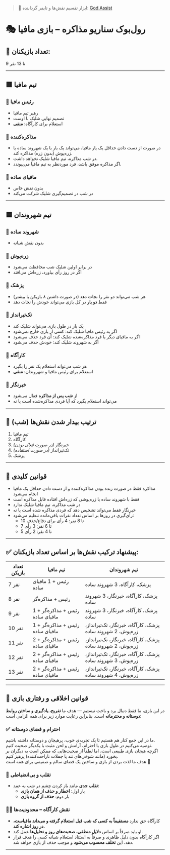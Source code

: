 > 🧠 ابزار تقسیم نقش‌ها و تایمر گرداننده: [God Assist](https://mafia-negotiation.netlify.app)

# 🎭 رول‌بوک سناریو مذاکره – بازی مافیا

## 👥 تعداد بازیکنان:
9 تا 13 نفر

---

## 🟥 تیم مافیا

### 🔹 رئیس مافیا
- رهبر تیم مافیا
- تصمیم نهایی شلیک با اوست
- استعلام برای کارآگاه: **منفی**

### 🔹 مذاکره‌کننده
- در صورت از دست دادن حداقل یک یار مافیا، می‌تواند یک بار با یک شهروند ساده یا زره‌پوش (بدون زره) مذاکره کند.
- در شب مذاکره، تیم مافیا شلیک نخواهد داشت.
- اگر مذاکره موفق باشد، فرد موردنظر به تیم مافیا می‌پیوندد.

### 🔹 مافیای ساده
- بدون نقش خاص
- در شب در تصمیم‌گیری شلیک شرکت می‌کند

---

## 🟦 تیم شهروندان

### 🔹 شهروند ساده
- بدون نقش شبانه

### 🔹 زره‌پوش
- در برابر اولین شلیک شب محافظت می‌شود
- اگر در روز رأی بیاورد، زره‌اش می‌افتد

### 🔹 پزشک
- هر شب می‌تواند دو نفر را نجات دهد (در صورت داشتن ۸ بازیکن یا بیشتر)
- فقط **دو بار** در کل بازی می‌تواند خودش را نجات دهد

### 🔹 تک‌تیرانداز
- یک بار در طول بازی می‌تواند شلیک کند
- اگر به رئیس مافیا شلیک کند: کسی از بازی خارج نمی‌شود
- اگر به مافیای دیگر یا فرد مذاکره‌شده شلیک کند: آن فرد حذف می‌شود
- اگر به شهروند شلیک کند: خودش حذف می‌شود

### 🔹 کارآگاه
- هر شب می‌تواند استعلام یک نفر را بگیرد
- استعلام برای رئیس مافیا و شهروندان: **منفی**

### 🔹 خبرنگار
- از **شب پس از مذاکره** فعال می‌شود
- می‌تواند استعلام بگیرد که آیا فردی مذاکره‌شده است یا نه

---

## 🌙 ترتیب بیدار شدن نقش‌ها (شب)

1. تیم مافیا
2. کارآگاه
3. خبرنگار *(در صورت فعال بودن)*
4. تک‌تیرانداز *(در صورت استفاده)*
5. پزشک

---

## 📌 قوانین کلیدی

- مذاکره فقط در صورت زنده بودن مذاکره‌کننده و از دست دادن حداقل یک مافیا انجام می‌شود
- فقط با شهروند ساده یا زره‌پوشی که زره‌اش افتاده قابل مذاکره است
- در شب مذاکره، تیم مافیا شلیک ندارد
- خبرنگار فقط می‌تواند تشخیص دهد که فردی مذاکره شده است یا نه
- رأی‌گیری در روزها بر اساس تعداد نفرات باقی‌مانده تنظیم می‌شود:
  - 10 تا 8 نفر: 4 رأی برای دفاع/حذف
  - 7 تا 6 نفر: 3 رأی
  - 5 تا 4 نفر: 2 رأی

---

## ✅ پیشنهاد ترکیب نقش‌ها بر اساس تعداد بازیکنان:

| تعداد بازیکن | تیم مافیا                        | تیم شهروندان                                                |
|--------------|----------------------------------|-------------------------------------------------------------|
| 7 نفر        | رئیس + 1 مافیای ساده             | پزشک، کارآگاه، 3 شهروند ساده                                |
| 8 نفر        | رئیس + مذاکره‌گر                 | پزشک، کارآگاه، خبرنگار، 3 شهروند ساده                       |
| 9 نفر        | رئیس + مذاکره‌گر + 1 مافیای ساده | پزشک، کارآگاه، خبرنگار، 3 شهروند ساده                       |
| 10 نفر       | رئیس + مذاکره‌گر + 1 مافیای ساده | پزشک، کارآگاه، خبرنگار، تک‌تیرانداز، زره‌پوش، 2 شهروند ساده |
| 11 نفر       | رئیس + مذاکره‌گر + 2 مافیای ساده | پزشک، کارآگاه، خبرنگار، تک‌تیرانداز، زره‌پوش، 2 شهروند ساده |
| 12 نفر       | رئیس + مذاکره‌گر + 2 مافیای ساده | پزشک، کارآگاه، خبرنگار، تک‌تیرانداز، زره‌پوش، 3 شهروند ساده |
| 13 نفر       | رئیس + مذاکره‌گر + 2 مافیای ساده | پزشک، کارآگاه، خبرنگار، تک‌تیرانداز، زره‌پوش، 4 شهروند ساده |

---

## 📌 قوانین اخلاقی و رفتاری بازی

در این بازی، ما فقط دنبال برد و باخت نیستیم — هدف ما **تفریح، یادگیری و ساختن روابط دوستانه و محترمانه** است. بنابراین رعایت موارد زیر برای همه الزامی است:
### ✅ احترام و فضای دوستانه

ما در این جمع کنار هم هستیم تا یک تجربه‌ی خوب، پرهیجان و دوستانه داشته باشیم.  
توصیه می‌کنیم در طول بازی با احترام، آرامش و لحن مثبت با یکدیگر صحبت کنیم.  
اگرچه هیجان بازی طبیعی است، اما لطفاً از صحبت‌هایی که ممکن است به دیگران بر بخورد (مانند شوخی‌های تند یا جملات ناراحت‌کننده) پرهیز کنیم.  
هدف ما لذت بردن از بازی و ساختن یک فضای سالم و صمیمی برای همه است 🌱

### 🚫 تقلب و بی‌انضباطی
- **تقلب جدی** مانند باز کردن چشم در شب به عمد:
  - بار اول: **اخطار و حذف از همان بازی**
  - بار دوم: **حذف از گروه بازی**

### 🕵️‍♂️ نقش کارآگاه – محدودیت‌ها

- کارآگاه حق ندارد **مستقیماً به کسی که شب قبل استعلام گرفته و می‌داند مافیاست، در روز اشاره کند.**
- او باید صرفاً بر اساس **دلایل منطقی، صحبت‌های روز و تحلیل‌ها** عمل کند.
- اگر کارآگاه بدون دلیل ظاهری و صرفاً به استناد استعلام شبانه کسی را هدف قرار دهد، این **تخلف محسوب می‌شود** و موجب حذف از بازی خواهد شد.
---